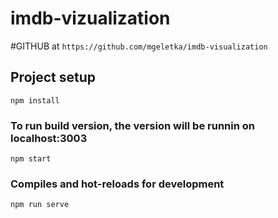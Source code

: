 # imdb-vizualization

#GITHUB at `https://github.com/mgeletka/imdb-visualization`
## Project setup
```
npm install
```

### To run build version, the version will be runnin on localhost:3003
```
npm start
```


### Compiles and hot-reloads for development
```
npm run serve
```
